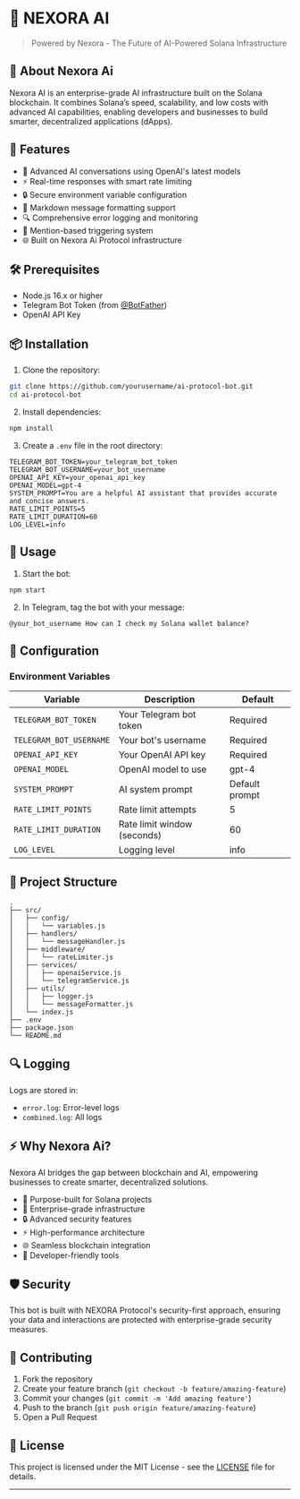 # 🤖 NEXORA AI 

> Powered by Nexora - The Future of AI-Powered Solana Infrastructure


## 🌟 About Nexora Ai

Nexora AI is an enterprise-grade AI infrastructure built on the Solana blockchain. It combines Solana’s speed, scalability, and low costs with advanced AI capabilities, enabling developers and businesses to build smarter, decentralized applications (dApps).

## 🚀 Features

- 🧠 Advanced AI conversations using OpenAI's latest models
- ⚡ Real-time responses with smart rate limiting
- 🔒 Secure environment variable configuration
- 📝 Markdown message formatting support
- 🔍 Comprehensive error logging and monitoring
- 🎯 Mention-based triggering system
- 🌐 Built on Nexora Ai Protocol infrastructure

## 🛠️ Prerequisites

- Node.js 16.x or higher
- Telegram Bot Token (from [@BotFather](https://t.me/BotFather))
- OpenAI API Key

## 📦 Installation

1. Clone the repository:
```bash
git clone https://github.com/yourusername/ai-protocol-bot.git
cd ai-protocol-bot
```

2. Install dependencies:
```bash
npm install
```

3. Create a `.env` file in the root directory:
```env
TELEGRAM_BOT_TOKEN=your_telegram_bot_token
TELEGRAM_BOT_USERNAME=your_bot_username
OPENAI_API_KEY=your_openai_api_key
OPENAI_MODEL=gpt-4
SYSTEM_PROMPT=You are a helpful AI assistant that provides accurate and concise answers.
RATE_LIMIT_POINTS=5
RATE_LIMIT_DURATION=60
LOG_LEVEL=info
```

## 🚀 Usage

1. Start the bot:
```bash
npm start
```

2. In Telegram, tag the bot with your message:
```
@your_bot_username How can I check my Solana wallet balance?
```

## 🔧 Configuration

### Environment Variables

| Variable | Description | Default |
|----------|-------------|---------|
| `TELEGRAM_BOT_TOKEN` | Your Telegram bot token | Required |
| `TELEGRAM_BOT_USERNAME` | Your bot's username | Required |
| `OPENAI_API_KEY` | Your OpenAI API key | Required |
| `OPENAI_MODEL` | OpenAI model to use | gpt-4 |
| `SYSTEM_PROMPT` | AI system prompt | Default prompt |
| `RATE_LIMIT_POINTS` | Rate limit attempts | 5 |
| `RATE_LIMIT_DURATION` | Rate limit window (seconds) | 60 |
| `LOG_LEVEL` | Logging level | info |

## 📁 Project Structure

```
.
├── src/
│   ├── config/
│   │   └── variables.js
│   ├── handlers/
│   │   └── messageHandler.js
│   ├── middleware/
│   │   └── rateLimiter.js
│   ├── services/
│   │   ├── openaiService.js
│   │   └── telegramService.js
│   ├── utils/
│   │   ├── logger.js
│   │   └── messageFormatter.js
│   └── index.js
├── .env
├── package.json
└── README.md
```

## 🔍 Logging

Logs are stored in:
- `error.log`: Error-level logs
- `combined.log`: All logs

## ⚡ Why Nexora Ai?

Nexora AI bridges the gap between blockchain and AI, empowering businesses to create smarter, decentralized solutions.

- 🎯 Purpose-built for Solana projects
- 💪 Enterprise-grade infrastructure
- 🔒 Advanced security features
- ⚡ High-performance architecture
- 🌐 Seamless blockchain integration
- 🤝 Developer-friendly tools



## 🛡️ Security

This bot is built with NEXORA Protocol's security-first approach, ensuring your data and interactions are protected with enterprise-grade security measures.

## 🤝 Contributing

1. Fork the repository
2. Create your feature branch (`git checkout -b feature/amazing-feature`)
3. Commit your changes (`git commit -m 'Add amazing feature'`)
4. Push to the branch (`git push origin feature/amazing-feature`)
5. Open a Pull Request

## 📄 License

This project is licensed under the MIT License - see the [LICENSE](LICENSE) file for details.

---

